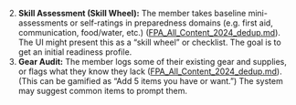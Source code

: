 2. **Skill Assessment (Skill Wheel):** The member takes baseline mini-assessments or self-ratings in preparedness domains (e.g. first aid, communication, food/water, etc.) ([FPA_All_Content_2024_dedup.md](file://file-hjqcqt2gbaare3mtak2s6c%23:~:text=during%20the%20onboarding,%20susan%20explores,to%20do%20a%20family%20fire/)). The UI might present this as a “skill wheel” or checklist. The goal is to get an initial readiness profile.  
3. **Gear Audit:** The member logs some of their existing gear and supplies, or flags what they know they lack ([FPA_All_Content_2024_dedup.md](file://file-hjqcqt2gbaare3mtak2s6c%23:~:text=especially%20helpful%20for%20remembering%20items,a%20satisfying%20sense%20of%20progress/)). (This can be gamified as “Add 5 items you have or want.”) The system may suggest common items to prompt them.
